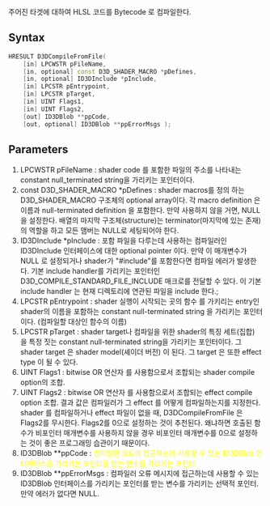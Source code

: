 주어진 타겟에 대하여 HLSL 코드를 Bytecode 로 컴파일한다.

## Syntax

```c++
HRESULT D3DCompileFromFile( 
	[in] LPCWSTR pFileName, 
	[in, optional] const D3D_SHADER_MACRO *pDefines, 
	[in, optional] ID3DInclude *pInclude, 
	[in] LPCSTR pEntrypoint, 
	[in] LPCSTR pTarget, 
	[in] UINT Flags1, 
	[in] UINT Flags2, 
	[out] ID3DBlob **ppCode, 
	[out, optional] ID3DBlob **ppErrorMsgs );
```

## Parameters

1. LPCWSTR pFileName : shader code 를 포함한 파일의 주소를 나타내는  constant null_terminated string을 가리키는 포인터이다.
2. const D3D_SHADER_MACRO *pDefines : shader macros를 정의 하는 D3D_SHADER_MACRO 구조체의 optional array이다. 각 macro definition 은 이름과 null-terminated definition 을 포함한다. 만약 사용하지 않을 거면, NULL 을 설정한다. 배열의 마지막 구조체(structure)는 terminator(마지막에 있는 존재)의 역할을 하고 모든 맴버는 NULL로 세팅되어야 한다.
3. ID3DInclude *pInclude : 포함 파일을 다루는데 사용하는 컴파일러인  ID3DInclude 인터페이스에 대한 optional pointer 이다. 만약 이 매개변수가 NULL 로 설정되거나  shader가  "#include"를 포함한다면 컴파일 에러가 발생한다. 기본 include handler를 가리키는 포인터인 D3D_COMPILE_STANDARD_FILE_INCLUDE 매크로를 전달할 수 있다. 이 기본 include handler 는 현재 디렉토리에 연관된 파일을 include 한다.;
4. LPCSTR pEntrypoint : shader 실행이 시작되는 곳의 함수 를 가키리는 entry인 shader의 이름을 포함하는 constant null-terminated string 을 가리키는 포인터이다. (컴파일할 대상인 함수의 이름)
5. LPCSTR pTarget : shader target나 컴파일을 위한  shader의 특징 세트(집합) 을 특정 짓는 constant null-terminated string을 가리키는 포인터이다. 그 shader target 은 shader model(셰이더 버전) 이 된다. 그 target 은 또한 effect type 이 될 수 있다.
6. UINT Flags1 : bitwise OR 연산자 를 사용함으로서 조합되는 shader compile option의 조합.
7. UINT Flags2 : bitwise OR 연산자 를 사용함으로서 조합되는 effect compile option 조합. 결과 값은 컴파일러가 그 effect 를 어떻게 컴파일하는지를 지정한다. shader 를 컴파일하거나 effect 파일이 없을 때, D3DCompileFromFile 은 Flags2를 무시한다. Flags2를 0으로 설정하는 것이 추천된다. 왜냐하면 호출된 함수가 비포인터 매개변수를 사용하지 않을 경우 비포인터 매개변수를 0으로 설정하는 것이 좋은 프로그래밍 습관이기 때문이다.
8. ID3DBlob **ppCode : <span style="color:yellow">컴파일된 코드에 접근하는데 사용할 수 있는 ID3DBlob 인터페이스를 가리키는 포인터를 받는 변수를 가리키는 포인터</span>
9. ID3DBlob **ppErrorMsgs : 컴파일러 오류 메시지에 접근하는데 사용할 수 있는 ID3DBlob 인터페이스를 가리키는 포인터를 받는 변수를 가리키는 선택적 포인터. 만약 에러가 없다면 NULL.

